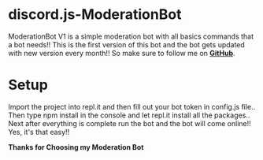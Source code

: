 # discord.js-ModerationBot
ModerationBot V1 is a simple moderation bot with all basics commands that a bot needs!! This is the first version of this bot and the bot gets updated with new version every month!! So make sure to follow me on **[GitHub](https://github.com/PrabhatCoderX)**.

# Setup
Import the project into repl.it and then fill out your bot token in config.js file.. Then type npm install in the console and let repl.it install all the packages..
Next after everything is complete run the bot and the bot will come online!! Yes, it's that easy!!


**Thanks for Choosing my Moderation Bot**
